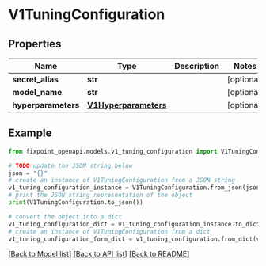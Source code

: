 # V1TuningConfiguration


## Properties

Name | Type | Description | Notes
------------ | ------------- | ------------- | -------------
**secret_alias** | **str** |  | [optional] 
**model_name** | **str** |  | [optional] 
**hyperparameters** | [**V1Hyperparameters**](V1Hyperparameters.md) |  | [optional] 

## Example

```python
from fixpoint_openapi.models.v1_tuning_configuration import V1TuningConfiguration

# TODO update the JSON string below
json = "{}"
# create an instance of V1TuningConfiguration from a JSON string
v1_tuning_configuration_instance = V1TuningConfiguration.from_json(json)
# print the JSON string representation of the object
print(V1TuningConfiguration.to_json())

# convert the object into a dict
v1_tuning_configuration_dict = v1_tuning_configuration_instance.to_dict()
# create an instance of V1TuningConfiguration from a dict
v1_tuning_configuration_form_dict = v1_tuning_configuration.from_dict(v1_tuning_configuration_dict)
```
[[Back to Model list]](../README.md#documentation-for-models) [[Back to API list]](../README.md#documentation-for-api-endpoints) [[Back to README]](../README.md)



